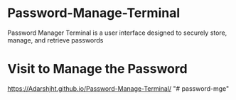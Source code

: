 # Password-Manage-Terminal
Password Manager Terminal is a user interface designed to securely store, manage, and retrieve passwords

# Visit to Manage the Password
https://Adarshjht.github.io/Password-Manage-Terminal/
"# password-mge" 
